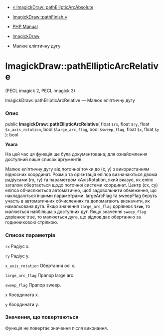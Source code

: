 - [«
ImagickDraw::pathEllipticArcAbsolute](imagickdraw.pathellipticarcabsolute.md)
- [ImagickDraw::pathFinish »](imagickdraw.pathfinish.md)

- [PHP Manual](index.md)
- [ImagickDraw](class.imagickdraw.md)
- Малює еліптичну дугу

# ImagickDraw::pathEllipticArcRelative

(PECL imagick 2, PECL imagick 3)

ImagickDraw::pathEllipticArcRelative — Малює еліптичну дугу

### Опис

public **ImagickDraw::pathEllipticArcRelative**(
float `$rx`,
float `$ry`,
float `$x_axis_rotation`,
bool `$large_arc_flag`,
bool `$sweep_flag`,
float `$x`,
float `$y`
): bool

**Увага**

На цей час ця функція ще була документована; для
ознайомлення доступний лише список аргументів.

Малює еліптичну дугу від поточної точки до (x, y) з використанням
відносних координат. Розмір та орієнтація еліпса визначаються двома
радіусами (rx, ry) та параметром xAxisRotation, який вказує, як
еліпс загалом обертається щодо поточної системи координат. Центр
(cx, cy) еліпса обчислюється автоматично, щоб задовольнити
обмеження, що накладаються іншими параметрами. largeArcFlag та sweepFlag
беруть участь в автоматичних обчисленнях та допомагають визначити, як
намальована дуга. Якщо значення `large_arc_flag` дорівнює **`true`**, то
малюється найбільша з доступних дуг. Якщо значення `sweep_flag` дорівнює
true, то малюється дуга, що відповідає обертанню за годинниковою стрілкою.

### Список параметрів

`rx`
Радіус х.

`ry`
Радіус y.

`x_axis_rotation`
Обертання осі x.

`large_arc_flag`
Прапор large arc.

`sweep_flag`
Прапор sweep.

`x`
Координата х.

`y`
Координати y.

### Значення, що повертаються

Функція не повертає значення після виконання.
